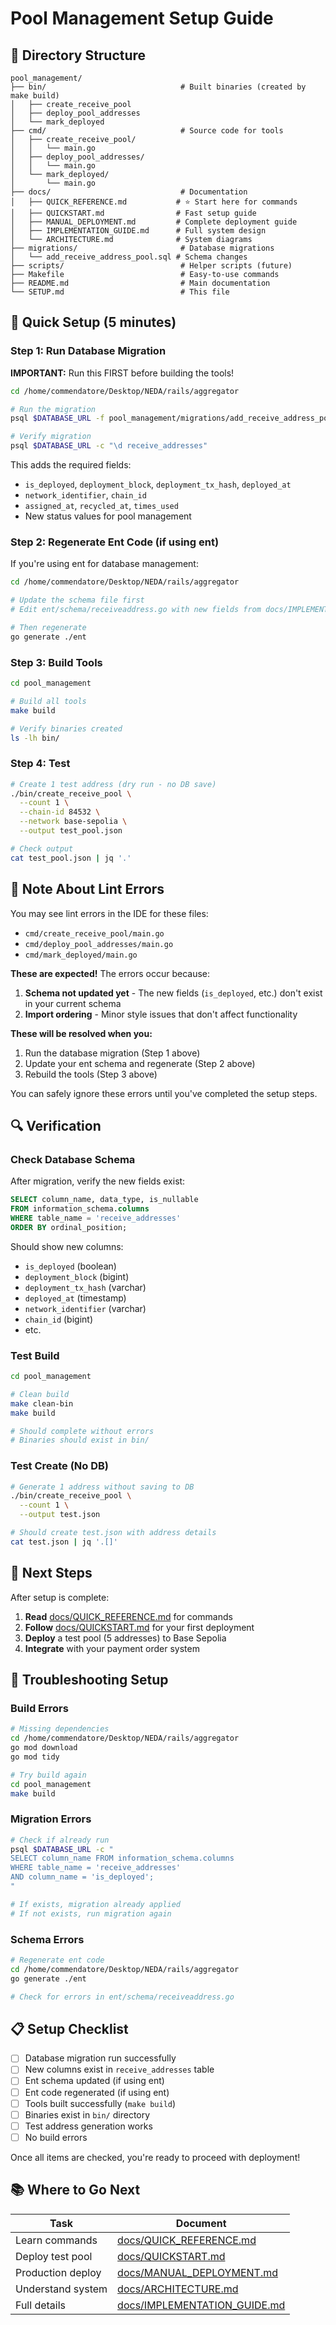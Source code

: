 # Pool Management Setup Guide

## 📁 Directory Structure

```
pool_management/
├── bin/                              # Built binaries (created by make build)
│   ├── create_receive_pool
│   ├── deploy_pool_addresses
│   └── mark_deployed
├── cmd/                              # Source code for tools
│   ├── create_receive_pool/
│   │   └── main.go
│   ├── deploy_pool_addresses/
│   │   └── main.go
│   └── mark_deployed/
│       └── main.go
├── docs/                             # Documentation
│   ├── QUICK_REFERENCE.md           # ⭐ Start here for commands
│   ├── QUICKSTART.md                # Fast setup guide
│   ├── MANUAL_DEPLOYMENT.md         # Complete deployment guide
│   ├── IMPLEMENTATION_GUIDE.md      # Full system design
│   └── ARCHITECTURE.md              # System diagrams
├── migrations/                       # Database migrations
│   └── add_receive_address_pool.sql # Schema changes
├── scripts/                          # Helper scripts (future)
├── Makefile                          # Easy-to-use commands
├── README.md                         # Main documentation
└── SETUP.md                          # This file
```

## 🚀 Quick Setup (5 minutes)

### Step 1: Run Database Migration

**IMPORTANT:** Run this FIRST before building the tools!

```bash
cd /home/commendatore/Desktop/NEDA/rails/aggregator

# Run the migration
psql $DATABASE_URL -f pool_management/migrations/add_receive_address_pool.sql

# Verify migration
psql $DATABASE_URL -c "\d receive_addresses"
```

This adds the required fields:
- `is_deployed`, `deployment_block`, `deployment_tx_hash`, `deployed_at`
- `network_identifier`, `chain_id`
- `assigned_at`, `recycled_at`, `times_used`
- New status values for pool management

### Step 2: Regenerate Ent Code (if using ent)

If you're using ent for database management:

```bash
cd /home/commendatore/Desktop/NEDA/rails/aggregator

# Update the schema file first
# Edit ent/schema/receiveaddress.go with new fields from docs/IMPLEMENTATION_GUIDE.md

# Then regenerate
go generate ./ent
```

### Step 3: Build Tools

```bash
cd pool_management

# Build all tools
make build

# Verify binaries created
ls -lh bin/
```

### Step 4: Test

```bash
# Create 1 test address (dry run - no DB save)
./bin/create_receive_pool \
  --count 1 \
  --chain-id 84532 \
  --network base-sepolia \
  --output test_pool.json

# Check output
cat test_pool.json | jq '.'
```

## 📝 Note About Lint Errors

You may see lint errors in the IDE for these files:
- `cmd/create_receive_pool/main.go`
- `cmd/deploy_pool_addresses/main.go`
- `cmd/mark_deployed/main.go`

**These are expected!** The errors occur because:

1. **Schema not updated yet** - The new fields (`is_deployed`, etc.) don't exist in your current schema
2. **Import ordering** - Minor style issues that don't affect functionality

**These will be resolved when you:**
1. Run the database migration (Step 1 above)
2. Update your ent schema and regenerate (Step 2 above)
3. Rebuild the tools (Step 3 above)

You can safely ignore these errors until you've completed the setup steps.

## 🔍 Verification

### Check Database Schema

After migration, verify the new fields exist:

```sql
SELECT column_name, data_type, is_nullable 
FROM information_schema.columns 
WHERE table_name = 'receive_addresses'
ORDER BY ordinal_position;
```

Should show new columns:
- `is_deployed` (boolean)
- `deployment_block` (bigint)
- `deployment_tx_hash` (varchar)
- `deployed_at` (timestamp)
- `network_identifier` (varchar)
- `chain_id` (bigint)
- etc.

### Test Build

```bash
cd pool_management

# Clean build
make clean-bin
make build

# Should complete without errors
# Binaries should exist in bin/
```

### Test Create (No DB)

```bash
# Generate 1 address without saving to DB
./bin/create_receive_pool \
  --count 1 \
  --output test.json

# Should create test.json with address details
cat test.json | jq '.[]'
```

## 🎯 Next Steps

After setup is complete:

1. **Read** [docs/QUICK_REFERENCE.md](docs/QUICK_REFERENCE.md) for commands
2. **Follow** [docs/QUICKSTART.md](docs/QUICKSTART.md) for your first deployment
3. **Deploy** a test pool (5 addresses) to Base Sepolia
4. **Integrate** with your payment order system

## 🐛 Troubleshooting Setup

### Build Errors

```bash
# Missing dependencies
cd /home/commendatore/Desktop/NEDA/rails/aggregator
go mod download
go mod tidy

# Try build again
cd pool_management
make build
```

### Migration Errors

```bash
# Check if already run
psql $DATABASE_URL -c "
SELECT column_name FROM information_schema.columns 
WHERE table_name = 'receive_addresses' 
AND column_name = 'is_deployed';
"

# If exists, migration already applied
# If not exists, run migration again
```

### Schema Errors

```bash
# Regenerate ent code
cd /home/commendatore/Desktop/NEDA/rails/aggregator
go generate ./ent

# Check for errors in ent/schema/receiveaddress.go
```

## 📋 Setup Checklist

- [ ] Database migration run successfully
- [ ] New columns exist in `receive_addresses` table
- [ ] Ent schema updated (if using ent)
- [ ] Ent code regenerated (if using ent)
- [ ] Tools built successfully (`make build`)
- [ ] Binaries exist in `bin/` directory
- [ ] Test address generation works
- [ ] No build errors

Once all items are checked, you're ready to proceed with deployment!

## 📚 Where to Go Next

| Task | Document |
|------|----------|
| Learn commands | [docs/QUICK_REFERENCE.md](docs/QUICK_REFERENCE.md) |
| Deploy test pool | [docs/QUICKSTART.md](docs/QUICKSTART.md) |
| Production deploy | [docs/MANUAL_DEPLOYMENT.md](docs/MANUAL_DEPLOYMENT.md) |
| Understand system | [docs/ARCHITECTURE.md](docs/ARCHITECTURE.md) |
| Full details | [docs/IMPLEMENTATION_GUIDE.md](docs/IMPLEMENTATION_GUIDE.md) |
